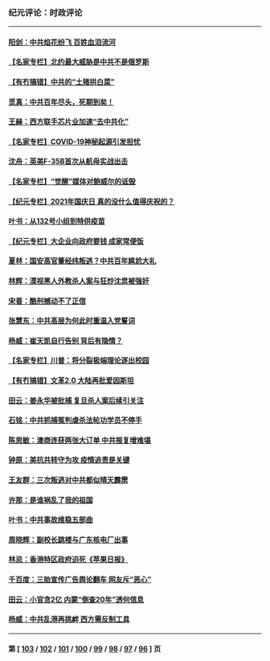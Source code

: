 ### 纪元评论：时政评论
---
#### [阳剑：中共焰花纷飞 百姓血泪流河](../../pages/nsc1025/n13045486.md) 
#### [【名家专栏】北约最大威胁是中共不是俄罗斯](../../pages/nsc1025/n13044903.md) 
#### [【有冇搞错】中共的“土猪拱白菜”](../../pages/nsc1025/n13044022.md) 
#### [觅真：中共百年尽头，死期到矣！](../../pages/nsc1025/n13044372.md) 
#### [王赫：西方联手芯片业加速“去中共化”](../../pages/nsc1025/n13043148.md) 
#### [【名家专栏】COVID-19神秘起源引发担忧](../../pages/nsc1025/n13042112.md) 
#### [沈舟：英美F-35B首次从航母实战出击](../../pages/nsc1025/n13042852.md) 
#### [【名家专栏】“觉醒”媒体对鲍威尔的诋毁](../../pages/nsc1025/n13042086.md) 
#### [【纪元专栏】2021年国庆日 真的没什么值得庆祝的？](../../pages/nsc1025/n13042406.md) 
#### [叶书：从132号小组到特供疫苗](../../pages/nsc1025/n13042658.md) 
#### [【纪元专栏】大企业向政府要钱 成家常便饭](../../pages/nsc1025/n13013783.md) 
#### [夏林：国安高官董经纬叛逃？中共百年尴尬大礼](../../pages/nsc1025/n13042315.md) 
#### [林辉：漠视黑人外教杀人案与狂炒沈祟被强奸](../../pages/nsc1025/n13042162.md) 
#### [宋善：酷刑撼动不了正信](../../pages/nsc1025/n13041282.md) 
#### [张慧东：中共高层为何此时重温入党誓词](../../pages/nsc1025/n13040972.md) 
#### [杨威：崔天凯自行告别 背后有隐情？](../../pages/nsc1025/n13040410.md) 
#### [【名家专栏】川普：将分裂极端理论逐出校园](../../pages/nsc1025/n13039545.md) 
#### [【有冇搞错】文革2.0 大陆再批爱因斯坦](../../pages/nsc1025/n13038635.md) 
#### [田云：姜永华被批捕 复旦杀人案后续引关注](../../pages/nsc1025/n13038439.md) 
#### [石铭：中共抓捕冤判虐杀法轮功学员不停手](../../pages/nsc1025/n13038797.md) 
#### [陈思敏：澳商连获两张大订单 中共报复增难堪](../../pages/nsc1025/n13038614.md) 
#### [钟原：美抗共转守为攻 疫情追责是关键](../../pages/nsc1025/n13038018.md) 
#### [王友群：三次叛逃对中共都似晴天霹雳](../../pages/nsc1025/n13037608.md) 
#### [许那：是谁祸乱了我的祖国](../../pages/nsc1025/n13037641.md) 
#### [叶书：中共事故维稳五部曲](../../pages/nsc1025/n13037534.md) 
#### [周晓辉：副校长跳楼与广东核电厂出事](../../pages/nsc1025/n13037106.md) 
#### [林忌：香港特区政府迫死《苹果日报》](../../pages/nsc1025/n13037506.md) 
#### [千百度：三胎宣传广告舆论翻车 网友斥“恶心”](../../pages/nsc1025/n13036572.md) 
#### [田云：小官贪2亿 内蒙“倒查20年”透何信息](../../pages/nsc1025/n13035884.md) 
#### [杨威：中共乱港再挑衅 西方需反制工具](../../pages/nsc1025/n13035339.md) 

---
#### 第 [ [103](./103.md) / [102](./102.md) / [101](./101.md) / [100](./100.md) / [99](./99.md) / [98](./98.md) / [97](./97.md) / [96](./96.md) ] 页
